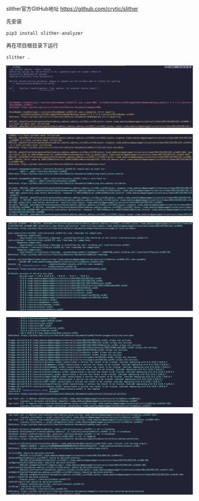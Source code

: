 slither官方GitHub地址  https://github.com/crytic/slither

先安装

```sh
pip3 install slither-analyzer
```

再在项目根目录下运行

```sh
slither .
```

![](slither1.png)

![](slither2.png)

![](slither3.png)

![](slither4.png)

![](slither5.png)

